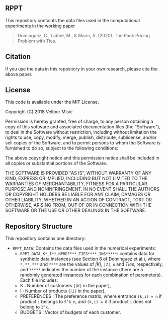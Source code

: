 ## RPPT
This repository containts the data files used in the computational experiments in the working paper

> Domínguez, C., Labbé, M., & Marín, A. (2020). The Rank Pricing Problem with Ties.

## Citation

If you use the data in this repository in your own research, please cite the above paper.

## License 

This code is available under the MIT License.

Copyright (C) 2018 Velibor Misic

Permission is hereby granted, free of charge, to any person obtaining a copy
of this software and associated documentation files (the "Software"), to deal
in the Software without restriction, including without limitation the rights
to use, copy, modify, merge, publish, distribute, sublicense, and/or sell
copies of the Software, and to permit persons to whom the Software is
furnished to do so, subject to the following conditions:

The above copyright notice and this permission notice shall be included in all
copies or substantial portions of the Software.

THE SOFTWARE IS PROVIDED "AS IS", WITHOUT WARRANTY OF ANY KIND, EXPRESS OR
IMPLIED, INCLUDING BUT NOT LIMITED TO THE WARRANTIES OF MERCHANTABILITY,
FITNESS FOR A PARTICULAR PURPOSE AND NONINFRINGEMENT. IN NO EVENT SHALL THE
AUTHORS OR COPYRIGHT HOLDERS BE LIABLE FOR ANY CLAIM, DAMAGES OR OTHER
LIABILITY, WHETHER IN AN ACTION OF CONTRACT, TORT OR OTHERWISE, ARISING FROM,
OUT OF OR IN CONNECTION WITH THE SOFTWARE OR THE USE OR OTHER DEALINGS IN THE
SOFTWARE.

## Repository Structure

This repository contains one directory:

+ `RPPT_DATA`: Contains the data files used in the numerical experiments:
  + `RPPT_DATA_K*_I**_NPREF***_TIES****_INS*****`: contains data for synthetic data instances (see Section 8 of Domínguez et al.), where `*`, `**`, `***` and `****` are the values of *|K|*, *`|I|`*, *`n`* and *Ties*, respectively, and  `*****` indicates the number of the instance (there are 5 randomly generated instances for each combination of parameters). Each file includes:
   + K : Number of customers (`|K|` in the paper),
   + I : Number of products (`|I|` in the paper),
   + PREFERENCES : The preference matrix, where entrance `(k,i) = n` if product `i` belongs to `S^k_n`, and `(k,i) = 0` if product `i` does not belong to `I^k`.
   + BUDGETS : Vector of budgets of each customer.

